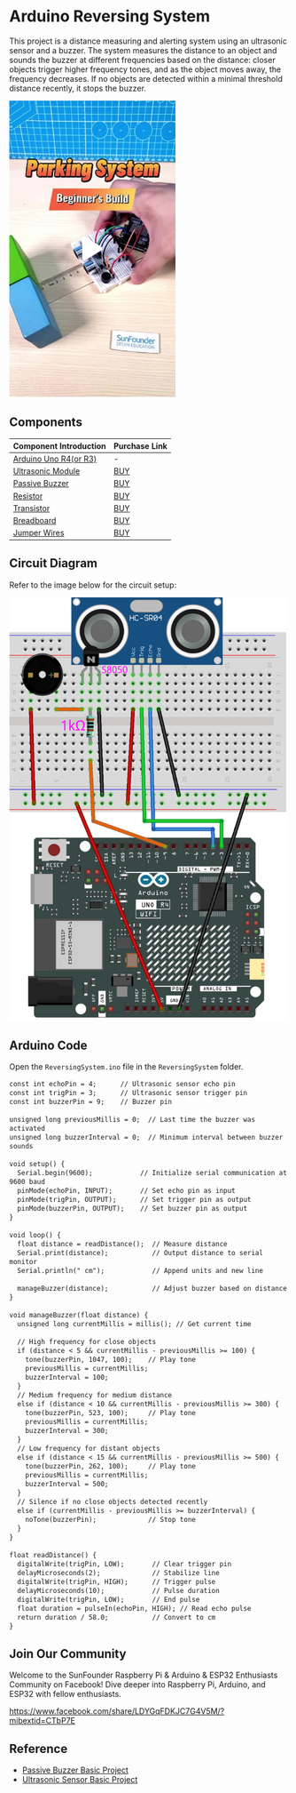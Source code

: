 # Arduino Reversing System

 This project is a distance measuring and alerting system using an ultrasonic sensor and a buzzer. The system measures the distance to an object and sounds the buzzer at different frequencies based on the distance: closer objects trigger higher frequency tones, and as the object moves away, the frequency decreases. If no objects are detected within a minimal threshold distance recently, it stops the buzzer.

<a href="https://www.tiktok.com/@sunfounder_official/video/7383559146429254942" title="Arduino Reversing System">
    <img src="Pic/reversing-system-video-cover.jpg" width="300" alt="Arduino Reversing System">
</a>



## Components

| Component Introduction         | Purchase Link  |
|--------------------------------|----------------|
| [Arduino Uno R4(or R3)](https://docs.sunfounder.com/projects/elite-explorer-kit/en/latest/components/component_uno.html#uno-r4-wifi)       | -              |
| [Ultrasonic Module](https://docs.sunfounder.com/projects/elite-explorer-kit/en/latest/components/component_ultrasonic_sensor.html#cpn-ultrasonic)         | [BUY](https://www.sunfounder.com/products/5pcs-hc-sr04-ultrasonic-module-distance-sensor?ref=tiktok1&utm_source=github)       |
| [Passive Buzzer](https://docs.sunfounder.com/projects/elite-explorer-kit/en/latest/components/component_buzzer.html#cpn-buzzer)                     | [BUY](https://www.sunfounder.com/products/20pcs-3-5v-2-terminals-passive-buzzer?ref=tiktok1&utm_source=github)       |
| [Resistor](https://docs.sunfounder.com/projects/elite-explorer-kit/en/latest/components/component_resistor.html#cpn-resistor)                     | [BUY](https://www.sunfounder.com/products/1-4w-resistor-assortment-kit-40-values-400pcs?ref=tiktok1&utm_source=github)       |
| [Transistor](https://docs.sunfounder.com/projects/elite-explorer-kit/en/latest/components/component_transistor.html#cpn-transistor)                     | [BUY](https://www.sunfounder.com/products/10-values-200pcs-power-supply-general-transistor-npn-pnp-assortment-kit-bc337-bc327-2n2222-2n2907-2n3904-2n3906-s8050-s8550-a1015-c1815-set?ref=tiktok1&utm_source=github)       |
| [Breadboard](https://docs.sunfounder.com/projects/elite-explorer-kit/en/latest/components/component_buzzer.html#buzzer)                | [BUY](https://www.sunfounder.com/products/20pcs-3-5v-2-terminals-passive-buzzer?ref=tiktok1&utm_source=github)       |
| [Jumper Wires](https://docs.sunfounder.com/projects/elite-explorer-kit/en/latest/components/component_wires.html#cpn-wires)              | [BUY](https://www.sunfounder.com/products/560pcs-jumper-wire-kit-with-14-lengths?ref=tiktok1&utm_source=github)       |

## Circuit Diagram

Refer to the image below for the circuit setup:

<img src="ReversingSystemCircuit.png" width="500" alt="Circuit Diagram">

## Arduino Code

Open the `ReversingSystem.ino` file in the `ReversingSystem` folder.

```arduino
const int echoPin = 4;      // Ultrasonic sensor echo pin
const int trigPin = 3;      // Ultrasonic sensor trigger pin
const int buzzerPin = 9;    // Buzzer pin

unsigned long previousMillis = 0;  // Last time the buzzer was activated
unsigned long buzzerInterval = 0;  // Minimum interval between buzzer sounds

void setup() {
  Serial.begin(9600);            // Initialize serial communication at 9600 baud
  pinMode(echoPin, INPUT);       // Set echo pin as input
  pinMode(trigPin, OUTPUT);      // Set trigger pin as output
  pinMode(buzzerPin, OUTPUT);    // Set buzzer pin as output
}

void loop() {
  float distance = readDistance();  // Measure distance
  Serial.print(distance);           // Output distance to serial monitor
  Serial.println(" cm");            // Append units and new line

  manageBuzzer(distance);           // Adjust buzzer based on distance
}

void manageBuzzer(float distance) {
  unsigned long currentMillis = millis(); // Get current time

  // High frequency for close objects
  if (distance < 5 && currentMillis - previousMillis >= 100) {
    tone(buzzerPin, 1047, 100);    // Play tone
    previousMillis = currentMillis;
    buzzerInterval = 100;  
  } 
  // Medium frequency for medium distance
  else if (distance < 10 && currentMillis - previousMillis >= 300) {
    tone(buzzerPin, 523, 100);     // Play tone
    previousMillis = currentMillis;
    buzzerInterval = 300;  
  } 
  // Low frequency for distant objects
  else if (distance < 15 && currentMillis - previousMillis >= 500) {
    tone(buzzerPin, 262, 100);     // Play tone
    previousMillis = currentMillis;
    buzzerInterval = 500;  
  } 
  // Silence if no close objects detected recently
  else if (currentMillis - previousMillis >= buzzerInterval) {
    noTone(buzzerPin);             // Stop tone
  }
}

float readDistance() {
  digitalWrite(trigPin, LOW);       // Clear trigger pin
  delayMicroseconds(2);             // Stabilize line
  digitalWrite(trigPin, HIGH);      // Trigger pulse
  delayMicroseconds(10);            // Pulse duration
  digitalWrite(trigPin, LOW);       // End pulse
  float duration = pulseIn(echoPin, HIGH); // Read echo pulse
  return duration / 58.0;           // Convert to cm
}
```

## Join Our Community

Welcome to the SunFounder Raspberry Pi & Arduino & ESP32 Enthusiasts Community on Facebook! Dive deeper into Raspberry Pi, Arduino, and ESP32 with fellow enthusiasts.

https://www.facebook.com/share/LDYGqFDKJC7G4V5M/?mibextid=CTbP7E

## Reference

- [Passive Buzzer Basic Project](https://docs.sunfounder.com/projects/elite-explorer-kit/en/latest/basic_projects/16_basic_passive_buzzer.html#passive-buzzer)
- [Ultrasonic Sensor Basic Project](https://docs.sunfounder.com/projects/elite-explorer-kit/en/latest/basic_projects/06_basic_ultrasonic_sensor.html#ultrasonic)
